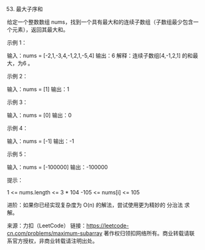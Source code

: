 53. 最大子序和

给定一个整数数组 nums，找到一个具有最大和的连续子数组（子数组最少包含一个元素），返回其最大和。


示例 1：

输入：nums = [-2,1,-3,4,-1,2,1,-5,4]
输出：6
解释：连续子数组[4,-1,2,1] 的和最大，为6 。


示例 2：

输入：nums = [1]
输出：1


示例 3：

输入：nums = [0]
输出：0


示例 4：

输入：nums = [-1]
输出：-1


示例 5：

输入：nums = [-100000]
输出：-100000


提示：

1 <= nums.length <= 3 * 104
-105 <= nums[i] <= 105


进阶：如果你已经实现复杂度为 O(n) 的解法，尝试使用更为精妙的 分治法 求解。

来源：力扣（LeetCode）
链接：https://leetcode-cn.com/problems/maximum-subarray
著作权归领扣网络所有。商业转载请联系官方授权，非商业转载请注明出处。